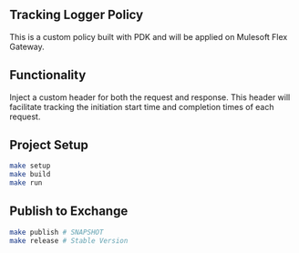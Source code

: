 ## Tracking Logger Policy

This is a custom policy built with PDK and will be applied on Mulesoft Flex Gateway.

## Functionality
Inject a custom header for both the request and response. This header will facilitate tracking the initiation start time and completion times of each request.

## Project Setup
```bash
make setup
make build
make run
```

## Publish to Exchange
```bash
make publish # SNAPSHOT
make release # Stable Version
```